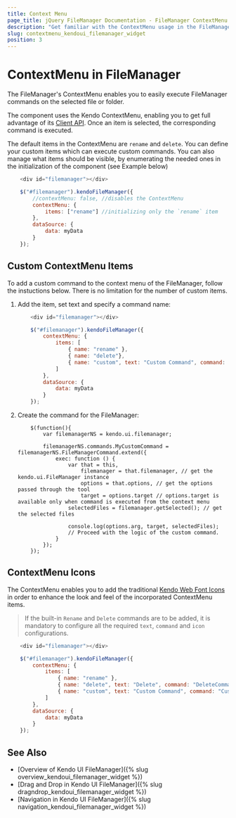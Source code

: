 ```yaml
---
title: Context Menu
page_title: jQuery FileManager Documentation - FileManager ContextMenu
description: "Get familiar with the ContextMenu usage in the FileManager component, in order to delete add or move files"
slug: contextmenu_kendoui_filemanager_widget
position: 3
---
```


# ContextMenu in FileManager
The FileManager's ContextMenu enables you to easily execute FileManager commands on the selected file or folder. 

The component uses the Kendo ContextMenu, enabling you to get full advantage of its [Client API](/api/javascript/ui/filemanager). Once an item is selected, the corresponding command is executed. 

The default items in the ContextMenu are `rename` and `delete`. You can define your custom items which can execute custom commands. You can also manage what items should be visible, by enumerating the needed ones in the initialization of the component (see Example below)

```js
    <div id="filemanager"></div>

    $("#filemanager").kendoFileManager({
        //contextMenu: false, //disables the ContextMenu
        contextMenu: {
            items: ["rename"] //initializing only the `rename` item 
        },
        dataSource: {
            data: myData
        }
    });
```

## Custom ContextMenu Items

To add a custom command to the context menu of the FileManager, follow the instuctions below. There is no limitation for the number of custom items. 

1. Add the item, set text and specify a command name:

    ```js
        <div id="filemanager"></div>

        $("#filemanager").kendoFileManager({
            contextMenu: {
                items: [
                    { name: "rename" },
                    { name: "delete"},
                    { name: "custom", text: "Custom Command", command: "MyCustomCommand"}
                ]
            },
            dataSource: {
                data: myData
            }
        });
    ```

1. Create the command for the FileManager:

    ```
        $(function(){
            var filemanagerNS = kendo.ui.filemanager;

            filemanagerNS.commands.MyCustomCommand = filemanagerNS.FileManagerCommand.extend({
                exec: function () {
                    var that = this,
                        filemanager = that.filemanager, // get the kendo.ui.FileManager instance
                        options = that.options, // get the options passed through the tool
                        target = options.target // options.target is available only when command is executed from the context menu
                    selectedFiles = filemanager.getSelected(); // get the selected files

                    console.log(options.arg, target, selectedFiles);
                    // Proceed with the logic of the custom command.
                }
            });
        }); 
    ```

## ContextMenu Icons

The ContextMenu enables you to add the traditional [Kendo Web Font Icons](https://docs.telerik.com/kendo-ui/styles-and-layout/sass-themes/font-icons#list-of-font-icons) in order to enhance the look and feel of the incorporated ContextMenu items.

> If the built-in `Rename` and `Delete` commands are to be added, it is mandatory to configure all the required `text`, `command` and `icon` configurations.

```js
    <div id="filemanager"></div>

    $("#filemanager").kendoFileManager({
        contextMenu: {
            items: [
                { name: "rename" },
                { name: "delete", text: "Delete", command: "DeleteCommand", icon: "x" },
                { name: "custom", text: "Custom Command", command: "CustomCommand", icon: "info-circle"}
            ]
        },
        dataSource: {
            data: myData
        }
    });
```

## See Also

* [Overview of Kendo UI FileManager]({% slug overview_kendoui_filemanager_widget %})
* [Drag and Drop in Kendo UI FileManager]({% slug dragndrop_kendoui_filemanager_widget %})
* [Navigation in Kendo UI FileManager]({% slug navigation_kendoui_filemanager_widget %})
